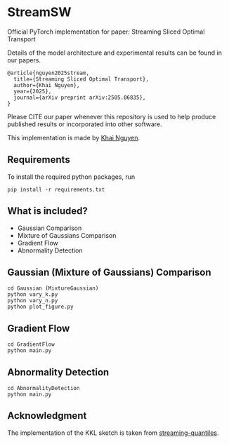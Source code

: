 # StreamSW
Official PyTorch implementation for paper: Streaming Sliced Optimal Transport

Details of the model architecture and experimental results can be found in our papers.

```
@article{nguyen2025stream,
  title={Streaming Sliced Optimal Transport},
  author={Khai Nguyen},
  year={2025},
  journal={arXiv preprint arXiv:2505.06835},
}
```
Please CITE our paper whenever this repository is used to help produce published results or incorporated into other software.

This implementation is made by [Khai Nguyen](https://khainb.github.io).

## Requirements
To install the required python packages, run
```
pip install -r requirements.txt
```

## What is included?
* Gaussian Comparison
* Mixture of Gaussians Comparison
* Gradient Flow
* Abnormality Detection


## Gaussian (Mixture of Gaussians) Comparison
```
cd Gaussian (MixtureGaussian)
python vary_k.py
python vary_n.py
python plot_figure.py
```

##  Gradient Flow

```
cd GradientFlow
python main.py

```

## Abnormality Detection
```
cd AbnormalityDetection
python main.py

```

## Acknowledgment
The implementation of the KKL sketch is taken from [streaming-quantiles](https://github.com/edoliberty/streaming-quantiles).